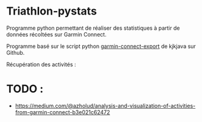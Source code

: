 # Triathlon-pystats

Programme python permettant de réaliser des statistiques à partir de données récoltées sur Garmin Connect.

Programme basé sur le script python [garmin-connect-export](https://github.com/kjkjava/garmin-connect-export)
de kjkjava sur Github.

Récupération des activités :

# TODO :

* https://medium.com/@azholud/analysis-and-visualization-of-activities-from-garmin-connect-b3e021c62472